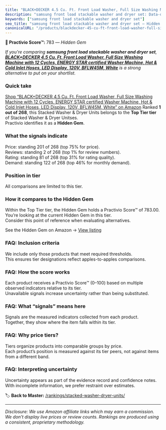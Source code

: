 ```yaml
---
title: "BLACK+DECKER 4.5 Cu. Ft. Front Load Washer, Full Size Washing Machine with 12 Cycles, ENERGY STAR certified Washer Machine, Hot & Cold Inlet Hoses, LED Display, 120V, BFLW45M, White"
description: "samsung front load stackable washer and dryer set: Data-driven within Top Tier ranking using the Practivio Score™. Positioned by quality, value, demand, findab…"
keywords: ["samsung front load stackable washer and dryer set"]
seo_title: "samsung front load stackable washer and dryer set — Hidden Gem Top Tier (2025)"
canonicalURL: "/products/blackdecker-45-cu-ft-front-load-washer-full-size-washing-machine-with-12-cycles-energy-star-certified-washer-machine-hot-cold-inlet-hoses-led-display-120v-bflw45m-white-B0D4282T95/"
---
```


**💎 Practivio Score™:** 783 — _Hidden Gem_


*If you're comparing **samsung front load stackable washer and dryer set**, **[BLACK+DECKER 4.5 Cu. Ft. Front Load Washer, Full Size Washing Machine with 12 Cycles, ENERGY STAR certified Washer Machine, Hot & Cold Inlet Hoses, LED Display, 120V, BFLW45M, White](https://www.amazon.com/dp/B0D4282T95?tag=practivio-20)** is a strong alternative to put on your shortlist.*
### Quick take
[Shop “BLACK+DECKER 4.5 Cu. Ft. Front Load Washer, Full Size Washing Machine with 12 Cycles, ENERGY STAR certified Washer Machine, Hot & Cold Inlet Hoses, LED Display, 120V, BFLW45M, White” on Amazon](https://www.amazon.com/dp/B0D4282T95?tag=practivio-20)
Ranked **1 out of 268**, this Stacked Washer & Dryer Units belongs to the **Top Tier tier** of Stacked Washer & Dryer Unitses.  
Practivio identifies it as a **Hidden Gem**.

### What the signals indicate
Price: standing 201 of 268 (top 75% for price).  
Reviews: standing 2 of 268 (top 1% for review numbers).  
Rating: standing 81 of 268 (top 31% for rating quality).  
Demand: standing 122 of 268 (top 46% for monthly demand).

### Position in tier
All comparisons are limited to this tier.

### How it compares to the Hidden Gem
Within the Top Tier tier, the Hidden Gem holds a Practivio Score™ of 783.00.  
You’re looking at the current Hidden Gem in this tier.  
Consider this point of reference when evaluating alternatives.  

See the Hidden Gem on Amazon → [View listing](https://www.amazon.com/dp/B0D4282T95?tag=practivio-20)

### FAQ: Inclusion criteria
We include only those products that meet required thresholds.  
This ensures tier designations reflect apples-to-apples comparisons.

### FAQ: How the score works
Each product receives a Practivio Score™ (0–100) based on multiple observed indicators relative to its tier.  
Unavailable signals increase uncertainty rather than being substituted.

### FAQ: What “signals” means here
Signals are the measured indicators collected from each product.  
Together, they show where the item falls within its tier.

### FAQ: Why price tiers?
Tiers organize products into comparable groups by price.  
Each product’s position is measured against its tier peers, not against items from a different band.

### FAQ: Interpreting uncertainty
Uncertainty appears as part of the evidence record and confidence notes.  
With incomplete information, we prefer restraint over estimates.


🏷️ **Back to Master:** [/rankings/stacked-washer-dryer-units/](/rankings/stacked-washer-dryer-units/)

---
_Disclosure: We use Amazon affiliate links which may earn a commission. We don’t display live prices or review counts. Rankings are produced using a consistent, proprietary methodology._
